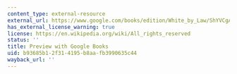 ```yaml
---
content_type: external-resource
external_url: https://www.google.com/books/edition/White_by_Law/ShYVCgAAQBAJ?hl=en&gbpv=1&dq=white+by+law&printsec=frontcover
has_external_license_warning: true
license: https://en.wikipedia.org/wiki/All_rights_reserved
status: ''
title: Preview with Google Books
uid: b93685b1-2f31-4195-b8aa-fb3990635c44
wayback_url: ''
---
```

